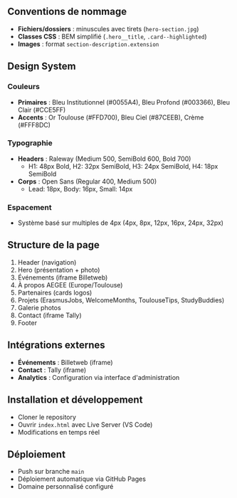 ## Conventions de nommage
- **Fichiers/dossiers** : minuscules avec tirets (`hero-section.jpg`)
- **Classes CSS** : BEM simplifié (`.hero__title`, `.card--highlighted`)
- **Images** : format `section-description.extension`

## Design System

### Couleurs
- **Primaires** : Bleu Institutionnel (#0055A4), Bleu Profond (#003366), Bleu Clair (#CCE5FF)
- **Accents** : Or Toulouse (#FFD700), Bleu Ciel (#87CEEB), Crème (#FFF8DC)

### Typographie
- **Headers** : Raleway (Medium 500, SemiBold 600, Bold 700)
  - H1: 48px Bold, H2: 32px SemiBold, H3: 24px SemiBold, H4: 18px SemiBold
- **Corps** : Open Sans (Regular 400, Medium 500)
  - Lead: 18px, Body: 16px, Small: 14px

### Espacement
- Système basé sur multiples de 4px (4px, 8px, 12px, 16px, 24px, 32px)

## Structure de la page
1. Header (navigation)
2. Hero (présentation + photo)
3. Événements (iframe Billetweb)
4. À propos AEGEE (Europe/Toulouse)
5. Partenaires (cards logos)
6. Projets (ErasmusJobs, WelcomeMonths, ToulouseTips, StudyBuddies)
7. Galerie photos
8. Contact (iframe Tally)
9. Footer

## Intégrations externes
- **Événements** : Billetweb (iframe)
- **Contact** : Tally (iframe)
- **Analytics** : Configuration via interface d'administration

## Installation et développement
- Cloner le repository
- Ouvrir `index.html` avec Live Server (VS Code)
- Modifications en temps réel

## Déploiement
- Push sur branche `main`
- Déploiement automatique via GitHub Pages
- Domaine personnalisé configuré